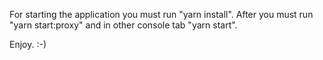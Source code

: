 For starting the application you must run "yarn install".
After you must run "yarn start:proxy" and in other console tab "yarn start".

Enjoy. :-)
